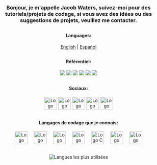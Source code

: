 <h3 align="center">Bonjour, je m'appelle Jacob Waters, suivez-moi pour des tutoriels/projets de codage, si vous avez des idées ou des suggestions de projets, veuillez me contacter.</h3>

##

<div align="center">
  <h4>Languages:</h4>

  <a href="https://github.com/Jpwaters09/Jpwaters09/blob/main/README.md">English</a> <!-- English -->
  |
  <a href="https://github.com/Jpwaters09/Jpwaters09/blob/main/README.es.md">Español</a> <!-- Spanish -->
  <!--|
  <a href="">普通话</a> <!-- Mandarin -->
  
</div>

##

<div align="center">
  <h4>Référentiel:</h4>

  <a href="https://github.com/Jpwaters09/Raspberry-Pi-Projects" alt="Projets Raspberry Pi"><img src="https://github-readme-stats.vercel.app/api/pin/?username=jpwaters09&repo=Raspberry-Pi-Projects&theme=transparent"></a>
  <a href="https://github.com/Jpwaters09/HTML-Projects" alt="Projets HTML"><img src="https://github-readme-stats.vercel.app/api/pin/?username=jpwaters09&repo=HTML-Projects&theme=transparent"></a>
  <a href="https://github.com/Jpwaters09/Python-Projects" alt="Projets Python"><img src="https://github-readme-stats.vercel.app/api/pin/?username=jpwaters09&repo=Python-Projects&theme=transparent"></a>
  <a href="https://github.com/Jpwaters09/CPP-Projects" alt="Projets C++"><img src="https://github-readme-stats.vercel.app/api/pin/?username=jpwaters09&repo=CPP-Projects&theme=transparent"></a>
  <a href="https://github.com/Jpwaters09/Comment-Remover" alt="Suppresseur de commentaires"><img src="https://github-readme-stats.vercel.app/api/pin/?username=jpwaters09&repo=Comment-Remover&theme=transparent"></a>
  <a href="https://github.com/Jpwaters09/CS-Projects" alt="Projets C#"><img src="https://github-readme-stats.vercel.app/api/pin/?username=jpwaters09&repo=CS-Projects&theme=transparent"></a>
</div>

##

<div align="center">
  <h4>Sociaux:</h4>
  
  <a href="mailto:jpwaters.github@gmail.com"><img margin-right="10px" src="https://img.shields.io/static/v1?message=Gmail&logo=gmail&label=&color=D14836&logoColor=white&labelColor=&style=flat" height="40" alt="Logo Gmail"/></a>
  <a href="https://discord.com/invite/76dFqekSXz"><img src="https://img.shields.io/static/v1?message=Discord&logo=discord&label=&color=7289DA&logoColor=white&labelColor=&style=flat" height="40" alt="Logo Discorde"/></a>
  <a href="https://patreon.com/Jpwaters09"><img src="https://img.shields.io/static/v1?message=Patreon&logo=patreon&label=&color=F96854&logoColor=white&labelColor=&style=flat" height="40" alt="Logo Patreon"/></a>
  <a href="https://paypal.me/JacobW120"><img src="https://img.shields.io/static/v1?message=PayPal&logo=paypal&label=&color=00457C&logoColor=white&labelColor=&style=flat" height="40" alt="Logo PayPal"/></a>
  <a href="https://github.com/jpwaters09"><img src="https://img.shields.io/static/v1?message=GitHub&logo=github&label=&color=181717&logoColor=white&labelColor=&style=flat" height="40" alt="Logo GitHub"/></a>
</div>

##

<h4 align="center">Langages de codage que je connais:</h4>

<div align="center">
  <img src="https://cdn.jsdelivr.net/gh/devicons/devicon/icons/html5/html5-original.svg" height="40" alt="Logo HTML5"/>
  <img width="12"/>
  <img src="https://cdn.jsdelivr.net/gh/devicons/devicon/icons/css3/css3-original.svg" height="40" alt="Logo CSS3"/>
  <img width="12"/>
  <img src="https://cdn.jsdelivr.net/gh/devicons/devicon/icons/javascript/javascript-original.svg" height="40" alt="Logo JavaScript"/>
  <img width="12"/>
  <img src="https://cdn.jsdelivr.net/gh/devicons/devicon/icons/python/python-original.svg" height="40" alt="Logo Python"/>
  <img width="12"/>
  <!-- <img src="https://cdn.jsdelivr.net/gh/devicons/devicon/icons/bash/bash-original.svg" height="40" alt="Logo Bash"/>
  <img width="12"/> -->
  <img src="https://cdn.jsdelivr.net/gh/devicons/devicon/icons/c/c-original.svg" height="40" alt="Logo C"/>
  <img width="12"/>
  <img src="https://cdn.jsdelivr.net/gh/devicons/devicon/icons/cplusplus/cplusplus-original.svg" height="40" alt="Logo C++"/>
  <img width="12"/>
  <img src="https://cdn.jsdelivr.net/gh/devicons/devicon/icons/csharp/csharp-original.svg" height="40" alt="Logo C#"/>
</div>

##

<div align="center">
  <img src="https://github-readme-stats.vercel.app/api/top-langs?username=Jpwaters09&locale=en&hide_title=false&layout=compact&card_width=750&langs_count=20&theme=github_dark&hide_border=true" alt="Langues les plus utilisées"/>
</div>
